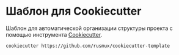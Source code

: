 # Шаблон для Cookiecutter

Шаблон для автоматической организации структуры проекта c помощью инструмента <a href="https://github.com/cookiecutter/cookiecutter" target="_blank">Cookiecutter</a>.

```
cookiecutter https://github.com/rusmux/cookiecutter-template
```
